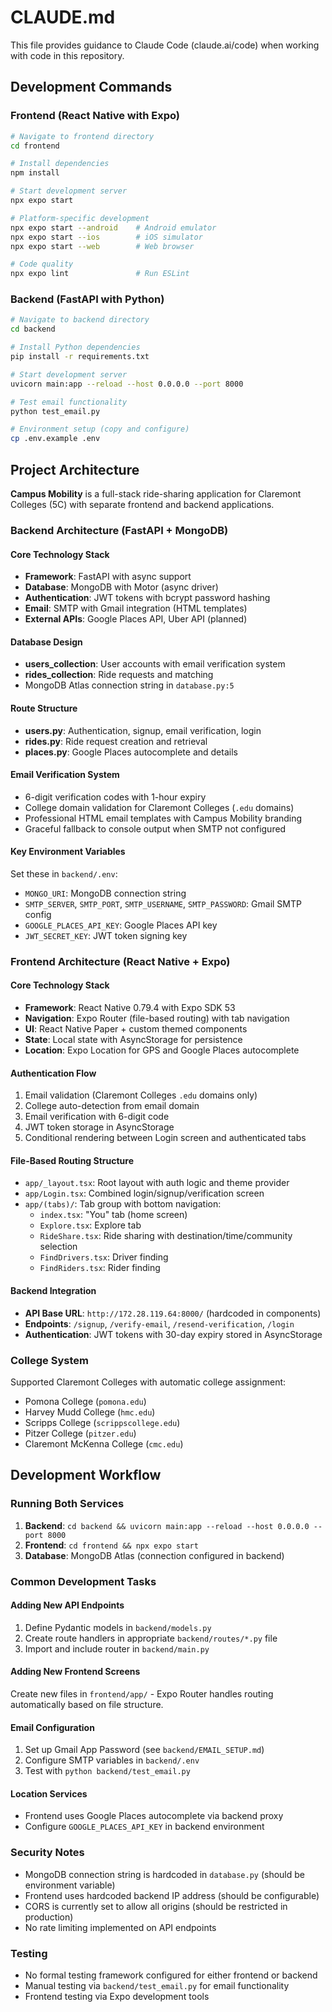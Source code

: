 # CLAUDE.md

This file provides guidance to Claude Code (claude.ai/code) when working with code in this repository.

## Development Commands

### Frontend (React Native with Expo)
```bash
# Navigate to frontend directory
cd frontend

# Install dependencies
npm install

# Start development server
npx expo start

# Platform-specific development
npx expo start --android    # Android emulator
npx expo start --ios        # iOS simulator  
npx expo start --web        # Web browser

# Code quality
npx expo lint               # Run ESLint
```

### Backend (FastAPI with Python)
```bash
# Navigate to backend directory
cd backend

# Install Python dependencies
pip install -r requirements.txt

# Start development server
uvicorn main:app --reload --host 0.0.0.0 --port 8000

# Test email functionality
python test_email.py

# Environment setup (copy and configure)
cp .env.example .env
```

## Project Architecture

**Campus Mobility** is a full-stack ride-sharing application for Claremont Colleges (5C) with separate frontend and backend applications.

### Backend Architecture (FastAPI + MongoDB)

#### Core Technology Stack
- **Framework**: FastAPI with async support
- **Database**: MongoDB with Motor (async driver)
- **Authentication**: JWT tokens with bcrypt password hashing
- **Email**: SMTP with Gmail integration (HTML templates)
- **External APIs**: Google Places API, Uber API (planned)

#### Database Design
- **users_collection**: User accounts with email verification system
- **rides_collection**: Ride requests and matching
- MongoDB Atlas connection string in `database.py:5`

#### Route Structure
- **users.py**: Authentication, signup, email verification, login
- **rides.py**: Ride request creation and retrieval
- **places.py**: Google Places autocomplete and details

#### Email Verification System
- 6-digit verification codes with 1-hour expiry
- College domain validation for Claremont Colleges (`.edu` domains)
- Professional HTML email templates with Campus Mobility branding
- Graceful fallback to console output when SMTP not configured

#### Key Environment Variables
Set these in `backend/.env`:
- `MONGO_URI`: MongoDB connection string
- `SMTP_SERVER`, `SMTP_PORT`, `SMTP_USERNAME`, `SMTP_PASSWORD`: Gmail SMTP config
- `GOOGLE_PLACES_API_KEY`: Google Places API key
- `JWT_SECRET_KEY`: JWT token signing key

### Frontend Architecture (React Native + Expo)

#### Core Technology Stack
- **Framework**: React Native 0.79.4 with Expo SDK 53
- **Navigation**: Expo Router (file-based routing) with tab navigation
- **UI**: React Native Paper + custom themed components
- **State**: Local state with AsyncStorage for persistence
- **Location**: Expo Location for GPS and Google Places autocomplete

#### Authentication Flow
1. Email validation (Claremont Colleges `.edu` domains only)
2. College auto-detection from email domain
3. Email verification with 6-digit code
4. JWT token storage in AsyncStorage
5. Conditional rendering between Login screen and authenticated tabs

#### File-Based Routing Structure
- `app/_layout.tsx`: Root layout with auth logic and theme provider
- `app/Login.tsx`: Combined login/signup/verification screen
- `app/(tabs)/`: Tab group with bottom navigation:
  - `index.tsx`: "You" tab (home screen) 
  - `Explore.tsx`: Explore tab
  - `RideShare.tsx`: Ride sharing with destination/time/community selection
  - `FindDrivers.tsx`: Driver finding
  - `FindRiders.tsx`: Rider finding

#### Backend Integration
- **API Base URL**: `http://172.28.119.64:8000/` (hardcoded in components)
- **Endpoints**: `/signup`, `/verify-email`, `/resend-verification`, `/login`
- **Authentication**: JWT tokens with 30-day expiry stored in AsyncStorage

### College System
Supported Claremont Colleges with automatic college assignment:
- Pomona College (`pomona.edu`)
- Harvey Mudd College (`hmc.edu`) 
- Scripps College (`scrippscollege.edu`)
- Pitzer College (`pitzer.edu`)
- Claremont McKenna College (`cmc.edu`)

## Development Workflow

### Running Both Services
1. **Backend**: `cd backend && uvicorn main:app --reload --host 0.0.0.0 --port 8000`
2. **Frontend**: `cd frontend && npx expo start`
3. **Database**: MongoDB Atlas (connection configured in backend)

### Common Development Tasks

#### Adding New API Endpoints
1. Define Pydantic models in `backend/models.py`
2. Create route handlers in appropriate `backend/routes/*.py` file
3. Import and include router in `backend/main.py`

#### Adding New Frontend Screens
Create new files in `frontend/app/` - Expo Router handles routing automatically based on file structure.

#### Email Configuration
1. Set up Gmail App Password (see `backend/EMAIL_SETUP.md`)
2. Configure SMTP variables in `backend/.env`
3. Test with `python backend/test_email.py`

#### Location Services
- Frontend uses Google Places autocomplete via backend proxy
- Configure `GOOGLE_PLACES_API_KEY` in backend environment

### Security Notes
- MongoDB connection string is hardcoded in `database.py` (should be environment variable)
- Frontend uses hardcoded backend IP address (should be configurable)
- CORS is currently set to allow all origins (should be restricted in production)
- No rate limiting implemented on API endpoints

### Testing
- No formal testing framework configured for either frontend or backend
- Manual testing via `backend/test_email.py` for email functionality
- Frontend testing via Expo development tools